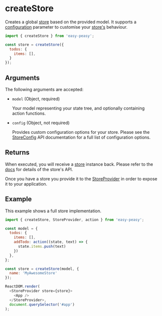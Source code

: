 # createStore

Creates a global [store](#store) based on the provided model. It supports a [configuration](#storeconfig) parameter to customise your [store's](#store) behaviour.

```javascript
import { createStore } from 'easy-peasy';

const store = createStore({
  todos: {
    items: [],
  }
});
```

## Arguments

The following arguments are accepted:

  - `model` (Object, required)

    Your model representing your state tree, and optionally containing action functions.

  - `config` (Object, not required)

    Provides custom configuration options for your store. Please see the [StoreConfig](#storeconfig) API documentation for a full list of configuration options.

## Returns

When executed, you will receive a [store](#store) instance back. Please refer to the [docs](#store) for details of the store's API.

Once you have a store you provide it to the [StoreProvider](#storeprovider) in order to expose it to your application.

## Example

This example shows a full store implementation.

```javascript
import { createStore, StoreProvider, action } from 'easy-peasy';

const model = {
  todos: {
    items: [],
    addTodo: action((state, text) => {
      state.items.push(text)
    })
  },
};

const store = createStore(model, {
  name: 'MyAwesomeStore'
});

ReactDOM.render(
  <StoreProvider store={store}>
    <App />
  </StoreProvider>,
  document.querySelector('#app')
);
```